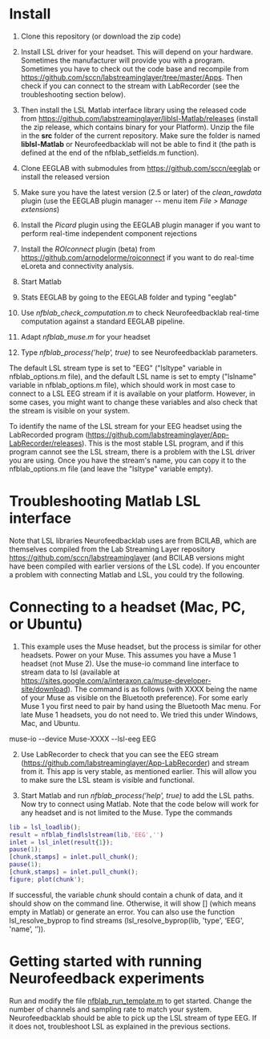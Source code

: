 # Install

1. Clone this repository (or download the zip code)

1. Install LSL driver for your headset. This will depend on your hardware. Sometimes the manufacturer will provide you with a program. Sometimes you have to check out the code base and recompile from https://github.com/sccn/labstreaminglayer/tree/master/Apps. Then check if you can connect to the stream with LabRecorder (see the troubleshooting section below). 

2. Then install the LSL Matlab interface library using the released code from https://github.com/labstreaminglayer/liblsl-Matlab/releases (install the zip release, which contains binary for your Platform). Unzip the file in the **src** folder of the current repository. Make sure the folder is named **liblsl-Matlab** or Neurofeedbacklab will not be able to find it (the path is defined at the end of the nfblab_setfields.m function).

2. Clone EEGLAB with submodules from https://github.com/sccn/eeglab or install the released version

3. Make sure you have the latest version (2.5 or later) of the *clean_rawdata* plugin (use the EEGLAB plugin manager -- menu item *File > Manage extensions*)

4. Install the *Picard* plugin using the EEGLAB plugin manager if you want to perform real-time independent component rejections

5. Install the *ROIconnect* plugin (beta) from https://github.com/arnodelorme/roiconnect if you want to do real-time eLoreta and connectivity analysis.

5. Start Matlab

6. Stats EEGLAB by going to the EEGLAB folder and typing "eeglab"

7. Use *nfblab_check_computation.m* to check Neurofeedbacklab real-time computation against a standard EEGLAB pipeline.

8. Adapt *nfblab_muse.m* for your headset

9. Type *nfblab_process('help', true)* to see Neurofeedbacklab parameters.

The default LSL stream type is set to "EEG" ("lsltype" variable in nfblab_options.m file), and the default LSL name is set to empty ("lslname" variable in nfblab_options.m file), which should work in most case to connect to a LSL EEG stream if it is available on your platform. However, in some cases, you might want to change these variables and also check that the stream is visible on your system.

To identify the name of the LSL stream for your EEG headset using the LabRecorded program (https://github.com/labstreaminglayer/App-LabRecorder/releases). This is the most stable LSL program, and if this program cannot see the LSL stream, there is a problem with the LSL driver you are using. Once you have the stream's name, you can copy it to the nfblab_options.m file (and leave the "lsltype" variable empty).

# Troubleshooting Matlab LSL interface

Note that LSL libraries Neurofeedbacklab uses are from BCILAB, which are themselves compiled from the Lab Streaming Layer repository https://github.com/sccn/labstreaminglayer (and BCILAB versions might have been compiled with earlier versions of the LSL code). If you encounter a problem with connecting Matlab and LSL, you could try the following.

# Connecting to a headset (Mac, PC, or Ubuntu)

1. This example uses the Muse headset, but the process is similar for other headsets. Power on your Muse. This assumes you have a Muse 1 headset (not Muse 2). Use the muse-io command line interface to stream data to lsl (available at https://sites.google.com/a/interaxon.ca/muse-developer-site/download). The command is as follows (with XXXX being the name of your Muse as visible on the Bluetooth preference). For some early Muse 1 you first need to pair by hand using the Bluetooth Mac menu. For late Muse 1 headsets, you do not need to. We tried this under Windows, Mac, and Ubuntu.

muse-io --device Muse-XXXX --lsl-eeg EEG

2. Use LabRecorder to check that you can see the EEG stream (https://github.com/labstreaminglayer/App-LabRecorder) and stream from it. This app is very stable, as mentioned earlier. This will allow you to make sure the LSL steam is visible and functional.

3. Start Matlab and run *nfblab_process('help', true)* to add the LSL paths. Now try to connect using Matlab. Note that the code below will work for any headset and is not limited to the Muse. Type the commands

```Matlab
lib = lsl_loadlib();
result = nfblab_findlslstream(lib,'EEG','')
inlet = lsl_inlet(result{1});
pause(1);
[chunk,stamps] = inlet.pull_chunk();
pause(1);
[chunk,stamps] = inlet.pull_chunk();
figure; plot(chunk');
```

If successful, the variable <i>chunk</i> should contain a chunk of data, and it should show on the command line. Otherwise, it will show [] (which means empty in Matlab) or generate an error. You can also use the function lsl_resolve_byprop to find streams (lsl_resolve_byprop(lib, 'type', ‘EEG', 'name’, ‘’)).

# Getting started with running Neurofeedback experiments

Run and modify the file [nfblab_run_template.m](https://github.com/arnodelorme/neurofeedbacklab/blob/master/src/nfblab_run_template.m) to get started. Change the number of channels and sampling rate to match your system. Neurofeedbacklab should be able to pick up the LSL stream of type EEG. If it does not, troubleshoot LSL as explained in the previous sections.
